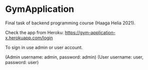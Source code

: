 # GymApplication
Final task of backend programming course (Haaga Helia 2021). 

Check the app from Heroku:
https://gym-application-x.herokuapp.com/login

To sign in use admin or user account.

(Admin username: admin, password: admin)
(User username: user, password: user)
